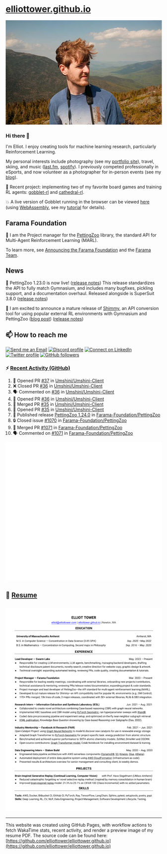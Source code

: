 # [elliottower.github.io](https://github.com/elliottower/elliottower.github.io)

[![A wild Elliot on Mt Washington](https://raw.githubusercontent.com/elliottower/elliottower.github.io/main/src/jpg/DSCF7539-600px.jpg?raw=true)](https://raw.githubusercontent.com/elliottower/elliottower.github.io/main/src/jpg/DSCF7539.jpg?raw=true)

### Hi there 👋

I'm Elliot. I enjoy creating tools for machine learning research, particularly Reinforcement Learning.

My personal interests include photography (see my [portfolio site](https://www.elliottower.com/)), travel, skiing, and music ([last.fm](https://www.last.fm/user/ajsdlfkwer), [spotify](https://open.spotify.com/user/12132818380)). I previously competed professionally in eSports, and now volunteer as a photographer for in-person events (see my [blog](https://www.elliottower.com/stories/?category=events)).

🤖 Recent project: implementing two of my favorite board games and training RL agents: [gobblet-rl](https://github.com/elliottower/gobblet-rl) and [cathedral-rl](https://github.com/elliottower/cathedral-rl). 

💥 A live version of Gobblet running in the browser can be viewed [here](https://elliottower.github.io/gobblet-rl/) (using [WebAssembly](https://webassembly.org/), see my [tutorial](https://github.com/elliottower/gobblet-rl/blob/main/tutorials/WebAssembly/web_assembly.md) for details).

## Farama Foundation

🚀 I am the Project manager for the [PettingZoo](https://github.com/Farama-Foundation/PettingZoo) library, the standard API for Multi-Agent Reinforcement Learning (MARL). 

To learn more, see [Announcing the Farama Foundation](https://farama.org/Announcing-The-Farama-Foundation) and the [Farama Team](https://farama.org/team).

## News

🎉 PettingZoo 1.23.0 is now live! ([release notes](https://github.com/Farama-Foundation/PettingZoo/releases/tag/1.23.0)) This release standardizes the API to fully match Gymnasium, and includes many bugfixes, pickling support, and a documentation overhaul. Released alongside is SuperSuit 3.8.0 ([release notes](https://github.com/Farama-Foundation/SuperSuit/releases/tag/3.8.0)) 

<!-- ![GitHub Release Date](https://img.shields.io/github/release-date/Farama-Foundation/PettingZoo) -->

🎉 I am excited to announce a mature release of [Shimmy](https://github.com/Farama-Foundation/Shimmy), an API conversion tool for using popular external RL environments with Gymnasium and PettingZoo ([blog post](https://farama.org/Announcing-Shimmy)) ([release notes](https://github.com/Farama-Foundation/Shimmy/releases/tag/v1.0.0)) 

## 📫 How to reach me

 [![Send me an Email](https://img.shields.io/badge/email-elliot%40elliottower.com-blue)](mailto:elliot@elliottower.com)
 [![Discord profile](https://img.shields.io/badge/Discord-7289DA?style=flat&logo=discord&logoColor=white)](https://discord.com/users/83091537923145728)
 [![Connect on LinkedIn](https://img.shields.io/badge/--linkedin?label=LinkedIn&logo=LinkedIn&style=social)](https://www.linkedin.com/in/elliot-tower)
 [![Twitter profile](https://img.shields.io/twitter/follow/elliottower?style=social)](https://twitter.com/ElliotTower/)
 [![GitHub followers](https://img.shields.io/github/followers/elliottower?style=social)](https://github.com/elliottower/)

### ⚡ [Recent Activity (GitHub)](https://github.com/elliottower)

<!--START_SECTION:activity-->
1. 💪 Opened PR [#37](https://github.com/Umshini/Umshini-Client/pull/37) in [Umshini/Umshini-Client](https://github.com/Umshini/Umshini-Client)
2. ❌ Closed PR [#36](https://github.com/Umshini/Umshini-Client/pull/36) in [Umshini/Umshini-Client](https://github.com/Umshini/Umshini-Client)
3. 🗣 Commented on [#36](https://github.com/Umshini/Umshini-Client/pull/36#issuecomment-1688538455) in [Umshini/Umshini-Client](https://github.com/Umshini/Umshini-Client)
4. 💪 Opened PR [#36](https://github.com/Umshini/Umshini-Client/pull/36) in [Umshini/Umshini-Client](https://github.com/Umshini/Umshini-Client)
5. 🎉 Merged PR [#35](https://github.com/Umshini/Umshini-Client/pull/35) in [Umshini/Umshini-Client](https://github.com/Umshini/Umshini-Client)
6. 💪 Opened PR [#35](https://github.com/Umshini/Umshini-Client/pull/35) in [Umshini/Umshini-Client](https://github.com/Umshini/Umshini-Client)
7. 🚀 Published release [PettingZoo 1.24.0](https://github.com/Farama-Foundation/PettingZoo/releases/tag/1.24.0) in [Farama-Foundation/PettingZoo](https://github.com/Farama-Foundation/PettingZoo)
8. 🔒 Closed issue [#1070](https://github.com/Farama-Foundation/PettingZoo/issues/1070) in [Farama-Foundation/PettingZoo](https://github.com/Farama-Foundation/PettingZoo)
9. 🎉 Merged PR [#1071](https://github.com/Farama-Foundation/PettingZoo/pull/1071) in [Farama-Foundation/PettingZoo](https://github.com/Farama-Foundation/PettingZoo)
10. 🗣 Commented on [#1071](https://github.com/Farama-Foundation/PettingZoo/pull/1071#issuecomment-1687045716) in [Farama-Foundation/PettingZoo](https://github.com/Farama-Foundation/PettingZoo)
<!--END_SECTION:activity-->


<picture>
  <a href="https://metrics.lecoq.io/insights?user=elliottower">
   <img src="/github-metrics.svg" alt="Metrics">
  </a>
</picture>

## 📄 [Resume](https://elliottower.github.io/src/pdf/resume.pdf)

<!-- PDF-TO-MARKDOWN:START -->
![Page 1](src/png/page1.png "Page 1")
---
<!-- PDF-TO-MARKDOWN:END -->

----

This website was created using GitHub Pages, with workflow actions to fetch WakaTime stats, recent activity, and render a preview image of my resume PDF. The source code can be found here: [https://github.com/elliottower/elliottower.github.io](https://github.com/elliottower/elliottower.github.io)

